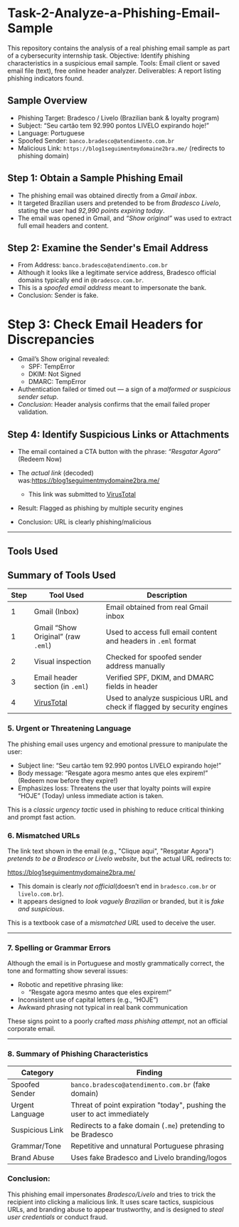 # Task-2-Analyze-a-Phishing-Email-Sample
This repository contains the analysis of a real phishing email sample as part of a cybersecurity internship task.
 Objective: Identify phishing characteristics in a suspicious email sample.
 Tools:  Email client or saved email file (text), free online header analyzer.
 Deliverables: A report listing phishing indicators found.

 ## Sample Overview

- Phishing Target: Bradesco / Livelo (Brazilian bank & loyalty program)
- Subject: “Seu cartão tem 92.990 pontos LIVELO expirando hoje!”
- Language: Portuguese
- Spoofed Sender: `banco.bradesco@atendimento.com.br`
- Malicious Link: `https://blog1seguimentmydomaine2bra.me/` (redirects to phishing domain)

##  Step 1: Obtain a Sample Phishing Email

- The phishing email was obtained directly from a *Gmail inbox*.
- It targeted Brazilian users and pretended to be from *Bradesco Livelo*, stating the user had *92,990 points expiring today*.
- The email was opened in Gmail, and *“Show original”* was used to extract full email headers and content.

## Step 2: Examine the Sender's Email Address

- From Address: `banco.bradesco@atendimento.com.br`
- Although it looks like a legitimate service address, Bradesco official domains typically end in `@bradesco.com.br`.
- This is a *spoofed email address* meant to impersonate the bank.
- Conclusion: Sender is fake.

#  Step 3: Check Email Headers for Discrepancies

- Gmail’s Show original revealed:
  - SPF: TempError
  - DKIM: Not Signed
  - DMARC: TempError
- Authentication failed or timed out — a sign of a *malformed or suspicious sender setup*.
- *Conclusion*: Header analysis confirms that the email failed proper validation.

##  Step 4: Identify Suspicious Links or Attachments

- The email contained a CTA button with the phrase: *“Resgatar Agora”* (Redeem Now)
- The *actual link* (decoded) was:https://blog1seguimentmydomaine2bra.me/

  - This link was submitted to [VirusTotal](https://www.virustotal.com/)
-  Result: Flagged as phishing by multiple security engines
-  Conclusion: URL is clearly phishing/malicious

---

##  Tools Used
##  Summary of Tools Used

| Step | Tool Used                              | Description                                                                 |
|------|----------------------------------------|-----------------------------------------------------------------------------|
| 1    | Gmail (Inbox)                          | Email obtained from real Gmail inbox                                        |
| 1    | Gmail “Show Original” (raw `.eml`)     | Used to access full email content and headers in `.eml` format              |
| 2    | Visual inspection                      | Checked for spoofed sender address manually                                 |
| 3    | Email header section (in `.eml`)       | Verified SPF, DKIM, and DMARC fields in header                              |
| 4    | [VirusTotal](https://www.virustotal.com/) | Used to analyze suspicious URL and check if flagged by security engines  |

### 5. Urgent or Threatening Language

The phishing email uses urgency and emotional pressure to manipulate the user:

- Subject line: “Seu cartão tem 92.990 pontos LIVELO expirando hoje!”
- Body message: “Resgate agora mesmo antes que eles expirem!” (Redeem now before they expire!)
- Emphasizes loss: Threatens the user that loyalty points will expire “HOJE” (Today) unless immediate action is taken.

This is a *classic urgency tactic* used in phishing to reduce critical thinking and prompt fast action.

### 6. Mismatched URLs

The link text shown in the email (e.g., "Clique aqui", "Resgatar Agora") *pretends to be a Bradesco or Livelo website*, but the actual URL redirects to:

https://blog1seguimentmydomaine2bra.me/

- This domain is clearly *not official*(doesn’t end in `bradesco.com.br` or `livelo.com.br`).
- It appears designed to *look vaguely Brazilian* or branded, but it is *fake and suspicious*.

This is a textbook case of a *mismatched URL* used to deceive the user.

---

### 7. Spelling or Grammar Errors

Although the email is in Portuguese and mostly grammatically correct, the tone and formatting show several issues:

- Robotic and repetitive phrasing like:
  - “Resgate agora mesmo antes que eles expirem!”
- Inconsistent use of capital letters (e.g., “HOJE”)
- Awkward phrasing not typical in real bank communication

These signs point to a poorly crafted *mass phishing attempt*, not an official corporate email.

---

### 8. Summary of Phishing Characteristics

| Category                  | Finding                                                                  |
|---------------------------|--------------------------------------------------------------------------|
| Spoofed Sender            | `banco.bradesco@atendimento.com.br` (fake domain)                        |
| Urgent Language           | Threat of point expiration "today", pushing the user to act immediately  |
| Suspicious Link           | Redirects to a fake domain (`.me`) pretending to be Bradesco             |
| Grammar/Tone              | Repetitive and unnatural Portuguese phrasing                             |
| Brand Abuse               | Uses fake Bradesco and Livelo branding/logos                             |

###  Conclusion:

This phishing email impersonates *Bradesco/Livelo* and tries to trick the recipient into clicking a malicious link. It uses scare tactics, suspicious URLs, and branding abuse to appear trustworthy, and is designed to *steal user credentials* or conduct fraud.






 
